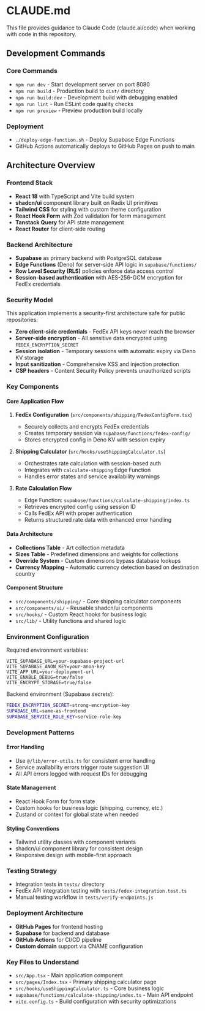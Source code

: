 # CLAUDE.md

This file provides guidance to Claude Code (claude.ai/code) when working with code in this repository.

## Development Commands

### Core Commands
- `npm run dev` - Start development server on port 8080
- `npm run build` - Production build to `dist/` directory
- `npm run build:dev` - Development build with debugging enabled
- `npm run lint` - Run ESLint code quality checks
- `npm run preview` - Preview production build locally

### Deployment
- `./deploy-edge-function.sh` - Deploy Supabase Edge Functions
- GitHub Actions automatically deploys to GitHub Pages on push to main

## Architecture Overview

### Frontend Stack
- **React 18** with TypeScript and Vite build system
- **shadcn/ui** component library built on Radix UI primitives
- **Tailwind CSS** for styling with custom theme configuration
- **React Hook Form** with Zod validation for form management
- **Tanstack Query** for API state management
- **React Router** for client-side routing

### Backend Architecture
- **Supabase** as primary backend with PostgreSQL database
- **Edge Functions** (Deno) for server-side API logic in `supabase/functions/`
- **Row Level Security (RLS)** policies enforce data access control
- **Session-based authentication** with AES-256-GCM encryption for FedEx credentials

### Security Model
This application implements a security-first architecture safe for public repositories:
- **Zero client-side credentials** - FedEx API keys never reach the browser
- **Server-side encryption** - All sensitive data encrypted using `FEDEX_ENCRYPTION_SECRET`
- **Session isolation** - Temporary sessions with automatic expiry via Deno KV storage
- **Input sanitization** - Comprehensive XSS and injection protection
- **CSP headers** - Content Security Policy prevents unauthorized scripts

### Key Components

#### Core Application Flow
1. **FedEx Configuration** (`src/components/shipping/FedexConfigForm.tsx`)
   - Securely collects and encrypts FedEx credentials
   - Creates temporary session via `supabase/functions/fedex-config/`
   - Stores encrypted config in Deno KV with session expiry

2. **Shipping Calculator** (`src/hooks/useShippingCalculator.ts`)
   - Orchestrates rate calculation with session-based auth
   - Integrates with `calculate-shipping` Edge Function
   - Handles error states and service availability warnings

3. **Rate Calculation Flow**
   - Edge Function: `supabase/functions/calculate-shipping/index.ts`
   - Retrieves encrypted config using session ID
   - Calls FedEx API with proper authentication
   - Returns structured rate data with enhanced error handling

#### Data Architecture
- **Collections Table** - Art collection metadata
- **Sizes Table** - Predefined dimensions and weights for collections
- **Override System** - Custom dimensions bypass database lookups
- **Currency Mapping** - Automatic currency detection based on destination country

#### Component Structure
- `src/components/shipping/` - Core shipping calculator components
- `src/components/ui/` - Reusable shadcn/ui components
- `src/hooks/` - Custom React hooks for business logic
- `src/lib/` - Utility functions and shared logic

### Environment Configuration

Required environment variables:
```env
VITE_SUPABASE_URL=your-supabase-project-url
VITE_SUPABASE_ANON_KEY=your-anon-key
VITE_APP_URL=your-deployment-url
VITE_ENABLE_DEBUG=true/false
VITE_ENCRYPT_STORAGE=true/false
```

Backend environment (Supabase secrets):
```bash
FEDEX_ENCRYPTION_SECRET=strong-encryption-key
SUPABASE_URL=same-as-frontend
SUPABASE_SERVICE_ROLE_KEY=service-role-key
```

### Development Patterns

#### Error Handling
- Use `@/lib/error-utils.ts` for consistent error handling
- Service availability errors trigger route suggestion UI
- All API errors logged with request IDs for debugging

#### State Management
- React Hook Form for form state
- Custom hooks for business logic (shipping, currency, etc.)
- Zustand or context for global state when needed

#### Styling Conventions
- Tailwind utility classes with component variants
- shadcn/ui component library for consistent design
- Responsive design with mobile-first approach

### Testing Strategy
- Integration tests in `tests/` directory
- FedEx API integration testing with `tests/fedex-integration.test.ts`
- Manual testing workflow in `tests/verify-endpoints.js`

### Deployment Architecture
- **GitHub Pages** for frontend hosting
- **Supabase** for backend and database
- **GitHub Actions** for CI/CD pipeline
- **Custom domain** support via CNAME configuration

### Key Files to Understand
- `src/App.tsx` - Main application component
- `src/pages/Index.tsx` - Primary shipping calculator page
- `src/hooks/useShippingCalculator.ts` - Core business logic
- `supabase/functions/calculate-shipping/index.ts` - Main API endpoint
- `vite.config.ts` - Build configuration with security optimizations